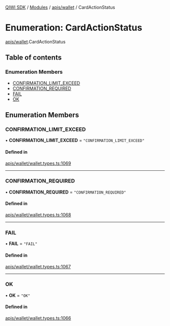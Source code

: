 [QIWI SDK](../README.md) / [Modules](../modules.md) / [apis/wallet](../modules/apis_wallet.md) / CardActionStatus

# Enumeration: CardActionStatus

[apis/wallet](../modules/apis_wallet.md).CardActionStatus

## Table of contents

### Enumeration Members

- [CONFIRMATION\_LIMIT\_EXCEED](apis_wallet.CardActionStatus.md#confirmation_limit_exceed)
- [CONFIRMATION\_REQUIRED](apis_wallet.CardActionStatus.md#confirmation_required)
- [FAIL](apis_wallet.CardActionStatus.md#fail)
- [OK](apis_wallet.CardActionStatus.md#ok)

## Enumeration Members

### CONFIRMATION\_LIMIT\_EXCEED

• **CONFIRMATION\_LIMIT\_EXCEED** = ``"CONFIRMATION_LIMIT_EXCEED"``

#### Defined in

[apis/wallet/wallet.types.ts:1069](https://github.com/AlexXanderGrib/node-qiwi-sdk/blob/8cf62fb/src/apis/wallet/wallet.types.ts#L1069)

___

### CONFIRMATION\_REQUIRED

• **CONFIRMATION\_REQUIRED** = ``"CONFIRMATION_REQUIRED"``

#### Defined in

[apis/wallet/wallet.types.ts:1068](https://github.com/AlexXanderGrib/node-qiwi-sdk/blob/8cf62fb/src/apis/wallet/wallet.types.ts#L1068)

___

### FAIL

• **FAIL** = ``"FAIL"``

#### Defined in

[apis/wallet/wallet.types.ts:1067](https://github.com/AlexXanderGrib/node-qiwi-sdk/blob/8cf62fb/src/apis/wallet/wallet.types.ts#L1067)

___

### OK

• **OK** = ``"OK"``

#### Defined in

[apis/wallet/wallet.types.ts:1066](https://github.com/AlexXanderGrib/node-qiwi-sdk/blob/8cf62fb/src/apis/wallet/wallet.types.ts#L1066)
